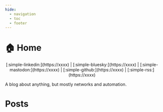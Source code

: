 ```yaml
---
hide:
  - navigation
  - toc
  - footer
---
```

# 🏠 Home

<div markdown align="center">
[:simple-linkedin:](https://xxxx) | [:simple-bluesky:](https://xxxx) | [:simple-mastodon:](https://xxxx) | [:simple-github:](https://xxxx) | [:simple-rss:](https://xxxx)
</div>

<!-- | [:simple-x:](https://xxxx)  -->
A blog about anything, but mostly networks and automation.

# Posts